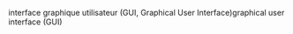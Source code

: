 <span data-ttu-id="e095e-101">interface graphique utilisateur (GUI, Graphical User Interface)</span><span class="sxs-lookup"><span data-stu-id="e095e-101">graphical user interface (GUI)</span></span>